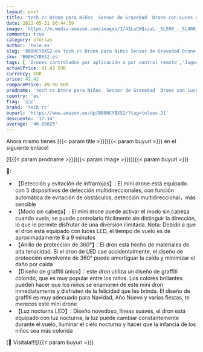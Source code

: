 ```yaml
---
layout: post
title: 'tech rc Drone para Niños  Sensor de Gravedad  Drone con Luces de Colores，Función de Despegue / Aterrizaje con Un Botón  Modo sin Cabeza 3D Flip  Buen Regalo para Navidad y Reyes'
date: 2022-05-31 06:44:59
image: 'https://m.media-amazon.com/images/I/41LuCHQizaL._SL500_._SL400_.jpg'
comments: true
category: ofertas
author: 'tole.es'
slug: 'B08HCYBXS2-es tech rc Drone para Niños Sensor de Gravedad Drone con...'
sku: 'B08HCYBXS2-es'
tags: [ 'Drones controlados por aplicación o por control remoto','Juguetes','Juguetes y juegos','Radiocontrol','navidad','tech rc','🇪🇸', ]
actualPrice: 41.42 EUR
currency: EUR
price: 41.42
comparePrice: 49.99 EUR
prodname: 'tech rc Drone para Niños  Sensor de Gravedad  Drone con Luces de Colores，Función de Despegue / Aterrizaje con Un Botón  Modo sin Cabeza 3D Flip  Buen Regalo para Navidad y Reyes'
country: 'es'
flag: '🇪🇸'
brand: 'tech rc'
buyurl: 'https://www.amazon.es/dp/B08HCYBXS2/?tag=tolees-21'
descuento: '17.14'
average: '46.85625'
---
```


Ahora mismo tienes [{{< param title >}}]({{< param buyurl >}}) en el siguiente enlace!

[![{{< param prodname >}}]({{< param image >}})]({{< param buyurl >}})

🔎:

- 【Detección y evitación de infrarrojos】: El mini drone está equipado con 5 dispositivos de detección multidireccionales, con función automática de evitación de obstáculos, detección multidireccional，más sensible
- 【Modo sin cabeza】: El mini drone puede activar el modo sin cabeza cuando vuela, se puede controlarlo fácilmente sin distinguir la dirección, lo que le permite disfrutar de una diversión ilimitada. Nota: Debido a que el dron está equipado con luces LED, el tiempo de vuelo es de aproximadamente 8 a 9 minutos
- 【Anillo de protección de 360°】：El dron está hecho de materiales de alta tenacidad. Si el dron de LED cae accidentalmente, el diseño de protección envolvente de 360° puede amortiguar la caída y minimizar el daño por caída
- 【Diseño de graffiti único】：este dron utiliza un diseño de graffiti colorido, que es muy popular entre los niños. Los colores brillantes pueden hacer que los niños se enamoren de este mini dron inmediatamente y disfruten de la felicidad que les brinda. El diseño de graffiti es muy adecuado para Navidad, Año Nuevo y varias fiestas, te mereces este mini drone
- 【Luz nocturna LED】: Diseño novedoso, líneas suaves, el dron está equipado con luz nocturna, la luz puede cambiar constantemente durante el vuelo, iluminar el cielo nocturno y hacer que la infancia de los niños sea más colorida

[🛒 Visítala!!!]({{< param buyurl >}})
